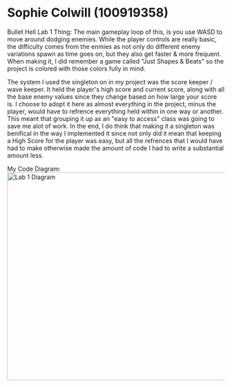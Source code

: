 # Sophie Colwill (100919358)

Bullet Hell Lab 1 Thing:
The main gameplay loop of this, is you use WASD to move around dodging enemies. While the player controls are really basic, the difficulty comes from the enmies as not only do different enemy variations spawn as time goes on, but they also get faster & more frequent. When making it, I did remember a game called "Just Shapes & Beats" so the project is colored with those colors fully in mind.

The system I used the singleton on in my project was the score keeper / wave keeper. It held the player's high score and current score, along with all the base enemy values since they change based on how large your score is. I choose to adopt it here as almost everything in the project, minus the player, would have to refrence everything held within in one way or another. This meant that grouping it up as an "easy to access" class was going to save me alot of work.
In the end, I do think that making it a singleton was benifical in the way I implemented it since not only did it mean that keeping a High Score for the player was easy, but all the refrences that I would have had to make otherwise made the amount of code I had to write a substantial amount less.

My Code Diagram:
<img width="761" height="481" alt="Lab 1 Diagram" src="https://github.com/user-attachments/assets/b12bfd2e-5554-44cb-9804-3a69648c977b" />
